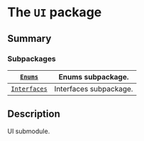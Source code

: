 # The `UI` package

## Summary

### Subpackages

| [`Enums`](Enums/index.md#module-ansys.mechanical.stubs.Ansys.Mechanical.UI.Enums)                | Enums subpackage.      |
|--------------------------------------------------------------------------------------------------|------------------------|
| [`Interfaces`](Interfaces/index.md#module-ansys.mechanical.stubs.Ansys.Mechanical.UI.Interfaces) | Interfaces subpackage. |

## Description

UI submodule.

<!-- !! processed by numpydoc !! -->
